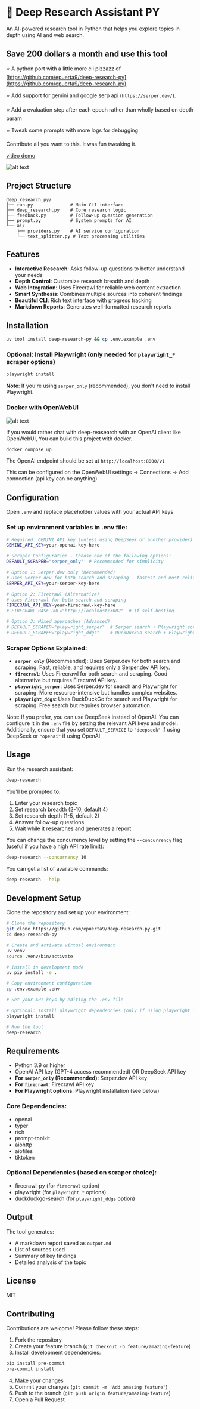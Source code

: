 # 🐍 Deep Research Assistant PY

An AI-powered research tool in Python that helps you explore topics in depth using AI and web search.

## Save 200 dollars a month and use this tool

⭐ A python port with a little more cli pizzazz of [https://github.com/epuerta9/deep-research-py](https://github.com/epuerta9/deep-research-py)

⭐ Add support for gemini and google serp api (`https://serper.dev/`).

⭐ Add a evaluation step after each epoch rather than wholly based on depth param

⭐ Tweak some prompts with more logs for debugging

Contribute all you want to this. It was fun tweaking it.

[video demo](https://app.arcade.software/share/e6N8mBQlAMbdc0dmOuS1)

![alt text](./deep-research-py.gif)

## Project Structure

```plaintext
deep_research_py/
├── run.py              # Main CLI interface
├── deep_research.py    # Core research logic
├── feedback.py         # Follow-up question generation
├── prompt.py           # System prompts for AI
└── ai/
    ├── providers.py    # AI service configuration
    └── text_splitter.py # Text processing utilities
```

## Features

- **Interactive Research**: Asks follow-up questions to better understand your needs
- **Depth Control**: Customize research breadth and depth
- **Web Integration**: Uses Firecrawl for reliable web content extraction
- **Smart Synthesis**: Combines multiple sources into coherent findings
- **Beautiful CLI**: Rich text interface with progress tracking
- **Markdown Reports**: Generates well-formatted research reports

## Installation

```bash
uv tool install deep-research-py && cp .env.example .env
```

### Optional: Install Playwright (only needed for `playwright_*` scraper options)
```bash
playwright install
```

**Note**: If you're using `serper_only` (recommended), you don't need to install Playwright.

### Docker with OpenWebUI

![alt text](./openwebui.png)

If you would rather chat with deep-reasearch with an OpenAI client like OpenWebUI,
You can build this project with docker.

```bash
docker compose up
```
The OpenAI endpoint should be set at `http://localhost:8000/v1`

This can be configured on the OpenWebUI settings -> Connections -> Add connection
(api key can be anything)



## Configuration
Open `.env` and replace placeholder values with your actual API keys

### Set up environment variables in .env file:
```bash
# Required: GEMINI API key (unless using DeepSeek or another provider)
GEMINI_API_KEY=your-openai-key-here

# Scraper Configuration - Choose one of the following options:
DEFAULT_SCRAPER="serper_only"  # Recommended for simplicity

# Option 1: Serper.dev only (Recommended)
# Uses Serper.dev for both search and scraping - fastest and most reliable
SERPER_API_KEY=your-serper-key-here

# Option 2: Firecrawl (Alternative)
# Uses Firecrawl for both search and scraping
FIRECRAWL_API_KEY=your-firecrawl-key-here
# FIRECRAWL_BASE_URL="http://localhost:3002"  # If self-hosting

# Option 3: Mixed approaches (Advanced)
# DEFAULT_SCRAPER="playwright_serper"  # Serper search + Playwright scraping
# DEFAULT_SCRAPER="playwright_ddgs"    # DuckDuckGo search + Playwright scraping
```

### Scraper Options Explained:

- **`serper_only`** (Recommended): Uses Serper.dev for both search and scraping. Fast, reliable, and requires only a Serper.dev API key.
- **`firecrawl`**: Uses Firecrawl for both search and scraping. Good alternative but requires Firecrawl API key.
- **`playwright_serper`**: Uses Serper.dev for search and Playwright for scraping. More resource-intensive but handles complex websites.
- **`playwright_ddgs`**: Uses DuckDuckGo for search and Playwright for scraping. Free search but requires browser automation.

Note: If you prefer, you can use DeepSeek instead of OpenAI. You can configure it in the `.env` file by setting the relevant API keys and model. Additionally, ensure that you set `DEFAULT_SERVICE` to `"deepseek"` if using DeepSeek or `"openai"` if using OpenAI.

## Usage

Run the research assistant:

```bash
deep-research
```

You'll be prompted to:
1. Enter your research topic
2. Set research breadth (2-10, default 4)
3. Set research depth (1-5, default 2)
4. Answer follow-up questions
5. Wait while it researches and generates a report

You can change the concurrency level by setting the `--concurrency` flag (useful if you have a high API rate limit):

```bash
deep-research --concurrency 10
```

You can get a list of available commands:

```bash
deep-research --help
```

## Development Setup

Clone the repository and set up your environment:

```bash
# Clone the repository
git clone https://github.com/epuerta9/deep-research-py.git
cd deep-research-py

# Create and activate virtual environment
uv venv
source .venv/bin/activate

# Install in development mode
uv pip install -e .

# Copy environment configuration
cp .env.example .env

# Set your API keys by editing the .env file

# Optional: Install playwright dependencies (only if using playwright_* scrapers)
playwright install

# Run the tool
deep-research
```

## Requirements

- Python 3.9 or higher
- OpenAI API key (GPT-4 access recommended) OR DeepSeek API key
- **For `serper_only` (Recommended)**: Serper.dev API key
- **For `firecrawl`**: Firecrawl API key  
- **For Playwright options**: Playwright installation (see below)

### Core Dependencies:
- openai
- typer
- rich
- prompt-toolkit
- aiohttp
- aiofiles
- tiktoken

### Optional Dependencies (based on scraper choice):
- firecrawl-py (for `firecrawl` option)
- playwright (for `playwright_*` options)
- duckduckgo-search (for `playwright_ddgs` option)

## Output

The tool generates:
- A markdown report saved as `output.md`
- List of sources used
- Summary of key findings
- Detailed analysis of the topic

## License

MIT

## Contributing

Contributions are welcome! Please follow these steps:

1. Fork the repository
2. Create your feature branch (`git checkout -b feature/amazing-feature`)
3. Install development dependencies:
```bash
pip install pre-commit
pre-commit install
```
4. Make your changes
6. Commit your changes (`git commit -m 'Add amazing feature'`)
7. Push to the branch (`git push origin feature/amazing-feature`)
8. Open a Pull Request
